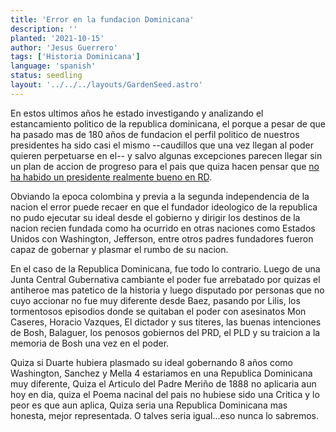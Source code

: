 ```yaml
---
title: 'Error en la fundacion Dominicana'
description: ''
planted: '2021-10-15'
author: 'Jesus Guerrero'
tags: ['Historia Dominicana']
language: 'spanish'
status: seedling
layout: '../../../layouts/GardenSeed.astro'
---
```


En estos ultimos años he estado investigando y analizando el estancamiento politico de la republica dominicana, el porque a pesar
de que ha pasado mas de 180 años de fundacion el perfil politico de nuestros presidentes ha sido casi el mismo --caudillos que una vez llegan al poder
quieren perpetuarse en el-- y salvo algunas excepciones parecen llegar sin un plan de accion de progreso para el pais que quiza hacen pensar que [no
ha habido un presidente realmente bueno en RD](/no-ha-habido-un-presidente-bueno-en-rd).

Obviando la epoca colombina y previa a la segunda independencia de la nacion el error puede recaer en
que el fundador ideologico de la republica no pudo ejecutar su ideal desde el gobierno y dirigir los destinos de la nacion recien fundada como ha ocurrido en otras
naciones como Estados Unidos con Washington, Jefferson, entre otros padres fundadores fueron capaz de gobernar y 
plasmar el rumbo de su nacion.

En el caso de la Republica Dominicana, fue todo lo contrario. Luego de una Junta Central Gubernativa cambiante el poder fue
arrebatado por quizas el antiheroe mas patetico de la historia y luego disputado por personas que no cuyo accionar no fue muy diferente
desde Baez, pasando por Lilis, los tormentosos episodios donde se quitaban el poder con asesinatos Mon Caseres, Horacio Vazques, El dictador y sus titeres,
las buenas intenciones de Bosh, Balaguer, los penosos gobiernos del PRD, el PLD y su traicion a la memoria de Bosh una vez en el poder.

Quiza si Duarte hubiera plasmado su ideal gobernando 8 años como Washington, Sanchez y Mella 4 estariamos en una 
Republica Dominicana muy diferente, Quiza el Articulo del Padre Meriño de 1888 no aplicaria aun hoy en dia, quiza el Poema nacinal
del pais no hubiese sido una Critica y lo peor es que aun aplica, Quiza seria una Republica Dominicana mas honesta, mejor representada. O talves seria igual...eso nunca lo sabremos. 